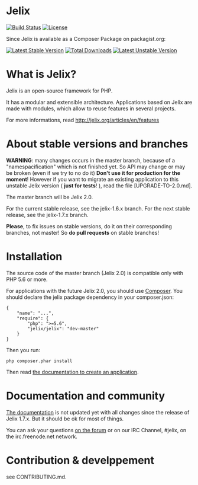 # Jelix

[![Build Status](https://travis-ci.org/jelix/jelix.svg?branch=master)](https://travis-ci.org/jelix/jelix)
[![License](https://poser.pugx.org/jelix/jelix/license)](https://packagist.org/packages/jelix/jelix)

Since Jelix is available as a Composer Package on packagist.org:

[![Latest Stable Version](https://poser.pugx.org/jelix/jelix/v/stable)](https://packagist.org/packages/jelix/jelix)
[![Total Downloads](https://poser.pugx.org/jelix/jelix/downloads)](https://packagist.org/packages/jelix/jelix)
[![Latest Unstable Version](https://poser.pugx.org/jelix/jelix/v/unstable)](https://packagist.org/packages/jelix/jelix)

What is Jelix?
==============

Jelix is an open-source framework for PHP.

It has a modular and extensible architecture. Applications based on Jelix are made
with modules, which allow to reuse features in several projects.

For more informations, read http://jelix.org/articles/en/features

About stable versions and branches
==================================

**WARNING**: many changes occurs in the master branch, because of a "namespacification"
which is not finished yet. So API may change or may be broken (even if we try to no do it)
**Don't use it for production for the moment**! However if you want to migrate an existing
application to this unstable Jelix version ( **just for tests**! ), read the file
[UPGRADE-TO-2.0.md].

The master branch will be Jelix 2.0.

For the current stable release, see the jelix-1.6.x branch. For the next stable release,
see the jelix-1.7.x branch.

**Please**, to fix issues on stable versions, do it on their corresponding branches,
not master! So **do pull requests** on stable branches!

Installation
===========

The source code of the master branch (Jelix 2.0) is compatible only with PHP 5.6 or more.

For applications with the future Jelix 2.0, you should use
[Composer](http://getcomposer.org). You should declare the jelix package dependency in
your composer.json:

```
{
    "name": "...",
    "require": {
        "php": ">=5.6",
        "jelix/jelix": "dev-master"
    }
}
```

Then you run:

```
php composer.phar install
```

Then read [the documentation to create an application](http://docs.jelix.org/en/manual-1.7/create-application).

Documentation and community
========================

[The documentation](http://docs.jelix.org) is not updated yet with all changes since the
release of Jelix 1.7.x. But it should be ok for most of things.

You can ask your questions [on the forum](http://jelix.org/forums/forum/cat/2-english) or
on our IRC Channel, #jelix, on the irc.freenode.net network.

Contribution & develppement
===========================

see CONTRIBUTING.md.
